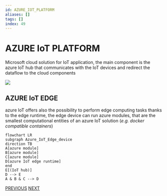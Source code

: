 ```yaml
---
id: AZURE_IOT_PLATFORM
aliases: []
tags: []
index: 49
---
```


# AZURE IoT PLATFORM

Microsoft cloud solution for IoT application, the main component is the azure IoT hub that communicates with the IoT devices and redirect the dataflow to the cloud components

![](mobile_systems/Pasted%20image%2020240613162421.png)

## AZURE IoT EDGE

azure IoT offers also the possibility to perform edge computing tasks thanks to the edge runtime, the edge device can run azure modules, that are the smallest computational entities of an azure IoT solution (*e.g. docker compatible containers*)

```mermaid
flowchart LR
subgraph Azure_IoT_Edge_device
direction TB
A[azure module]
B[azure module]
C[azure module]
D[azure IoT edge runtime]
end
E[(IoT hub)]
D --> E
A & B & C --> D
```

[PREVIOUS](pages/IoT/AWS_IOT_PLATFORM.md) [NEXT](pages/IoT/SIEMENS_MINDSPHERE.md)
